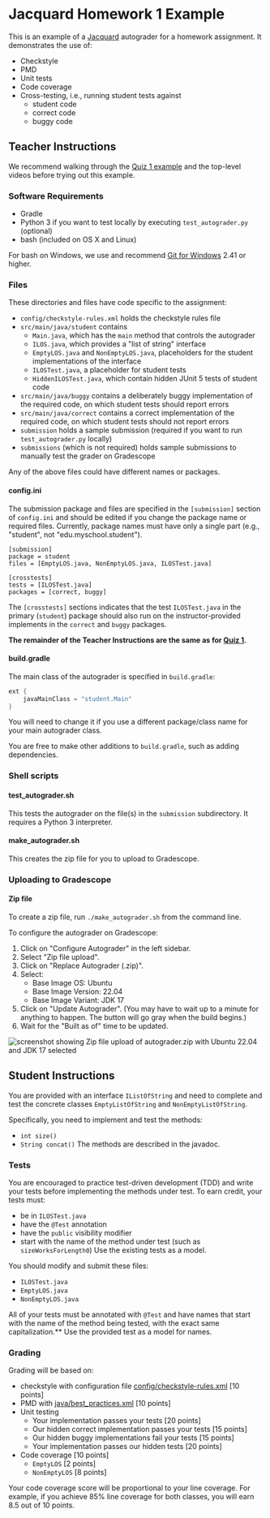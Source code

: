 # Jacquard Homework 1 Example

This is an example of a [Jacquard](https://github.com/espertus/jacquard)
autograder for a homework assignment. It demonstrates the use of:

* Checkstyle
* PMD
* Unit tests
* Code coverage
* Cross-testing, i.e., running student tests against
    * student code
    * correct code
    * buggy code

## Teacher Instructions

We recommend walking through the [Quiz 1 example](../quiz1) and the top-level
videos before trying out this example.

### Software Requirements

* Gradle
* Python 3 if you want to test locally by executing `test_autograder.py`
  (optional)
* bash (included on OS X and Linux)

For bash on Windows, we use and
recommend [Git for Windows](https://gitforwindows.org/) 2.41 or higher.

### Files

These directories and files have code specific to the assignment:

* `config/checkstyle-rules.xml` holds the checkstyle rules file
* `src/main/java/student` contains
    * `Main.java`, which has the `main` method that controls the autograder
    * `ILOS.java`, which provides a "list of string" interface
    * `EmptyLOS.java` and `NonEmptyLOS.java`, placeholders for the student
      implementations of the interface
    * `ILOSTest.java`, a placeholder for student tests
    * `HiddenILOSTest.java`, which contain hidden JUnit 5 tests of student code
* `src/main/java/buggy` contains a deliberately buggy implementation of the
  required code, on which student tests should report errors
* `src/main/java/correct` contains a correct implementation of the required
  code, on which student tests should not report errors
* `submission` holds a sample submission (required if you want to run
  `test_autograder.py` locally)
* `submissions` (which is not required) holds sample submissions to manually
  test the grader on Gradescope

Any of the above files could have different names or packages.

#### config.ini

The submission package and files are specified in the `[submission]` section of
`config.ini` and should be edited if you change the package name or required
files. Currently, package names must have only a single part (e.g., "student",
not "edu.myschool.student").

```
[submission]
package = student
files = [EmptyLOS.java, NonEmptyLOS.java, ILOSTest.java]

[crosstests]
tests = [ILOSTest.java]
packages = [correct, buggy]
```

The `[crosstests]` sections indicates that the test `ILOSTest.java` in the
primary (`student`) package should also run on the instructor-provided
implements in the `correct` and `buggy` packages.

**The remainder of the Teacher Instructions are the same as
for [Quiz 1](../quiz1).**

#### build.gradle

The main class of the autograder is specified in `build.gradle`:

```groovy
ext {
    javaMainClass = "student.Main"
}
```

You will need to change it if you use a different package/class name for
your main autograder class.

You are free to make other additions to `build.gradle`, such as adding
dependencies.

### Shell scripts

#### test_autograder.sh

This tests the autograder on the file(s) in the `submission` subdirectory.
It requires a Python 3 interpreter.

#### make_autograder.sh

This creates the zip file for you to upload to Gradescope.

### Uploading to Gradescope

#### Zip file

To create a zip file, run `./make_autograder.sh` from the command line.

To configure the autograder on Gradescope:

1. Click on "Configure Autograder" in the left sidebar.
2. Select "Zip file upload".
3. Click on "Replace Autograder (.zip)".
4. Select:
    * Base Image OS: Ubuntu
    * Base Image Version: 22.04
    * Base Image Variant: JDK 17
5. Click on "Update Autograder". (You may have to wait up to a minute for
   anything to happen. The button will go gray when the build begins.)
6. Wait for the "Built as of" time to be updated.

![screenshot showing Zip file upload of autograder.zip with Ubuntu 22.04 and
JDK 17 selected](../images/configure-autograder.png)

## Student Instructions

You are provided with an interface `IListOfString` and need to complete and
test the concrete classes `EmptyListOfString` and `NonEmptyListOfString`.

Specifically, you need to implement and test the methods:

* `int size()`
* `String concat()`
  The methods are described in the javadoc.

### Tests

You are encouraged to practice test-driven development (TDD) and write
your tests before implementing the methods under test. To earn credit,
your tests must:

* be in `ILOSTest.java`
* have the `@Test` annotation
* have the `public` visibility modifier
* start with the name of the method under test (such
  as `sizeWorksForLength0`)
  Use the existing tests as a model.

You should modify and submit these files:

* `ILOSTest.java`
* `EmptyLOS.java`
* `NonEmptyLOS.java`

All of your tests must be annotated with `@Test` and have names that start
with the name of the method being tested, with the exact same capitalization.**
Use the provided test as a model for names.

### Grading

Grading will be based on:

* checkstyle with configuration
  file [config/checkstyle-rules.xml](config/checkstyle-rules.xml) [10 points]
* PMD
  with [java/best_practices.xml](https://docs.pmd-code.org/latest/pmd_rules_java_bestpractices.html) [10 points]
* Unit testing
    * Your implementation passes your tests [20 points]
    * Our hidden correct implementation passes your tests [15 points]
    * Our hidden buggy implementations fail your tests [15 points]
    * Your implementation passes our hidden tests [20 points]
* Code coverage [10 points]
    * `EmptyLOS` [2 points]
    * `NonEmptyLOS` [8 points]

Your code coverage score will be proportional to your line coverage.
For example, if you achieve 85% line coverage for both classes, you will earn
8.5 out of 10 points.
